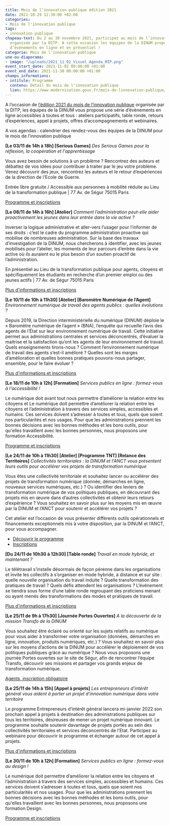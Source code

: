 ```yaml
---
title: Mois de l’innovation publique édition 2021
date: 2021-10-29 12:30:00 +02:00
categories:
- Mois de l'innovation publique
tags:
- innovation publique
chapeau-text: Du 2 au 30 novembre 2021, participez au mois de l’innovation publique
  organisée par la DITP. A cette occasion les équipes de la DINUM propose une série
  d’évènements en ligne et en présentiel !
categorie: Mois de l'innovation publique
une-ou-diaporama:
- image: "/uploads/2021_11_02_Visuel_Agenda_MIP.png"
event_start_date: 2021-11-02 00:00:00 +01:00
event_end_date: 2021-11-30 00:00:00 +01:00
champs_informations:
- intitule: Programme
  contenu: Détail du mois de l'innovation publique
  lien: https://www.modernisation.gouv.fr/mois-de-linnovation-publique/programme
---
```


A l’occasion de [l’édition 2021 du mois de l’innovation publique](https://www.modernisation.gouv.fr/mois-de-linnovation-publique) organisée par la DITP, les équipes de la DINUM vous propose une série d’évènements en ligne accessibles à toutes et tous : ateliers participatifs, table ronde, retours d’expériences, appel à projets, offres d’accompagnements et webinaires.

A vos agendas : calendrier des rendez-vous des équipes de la DINUM pour le mois de l’innovation publique

**[Le 03/11 de 14h à 18h] [Serious Games]** *Des Serious Games pour la réflexion, la coopération et l'apprentissage*

Vous avez besoin de solutions à un problème ? Rencontrez des auteurs et débattez de vos idées pour contribuer à traiter par le jeu votre problème. Venez découvrir des jeux, rencontrez les auteurs et le retour d’expériences de la direction de l'Ecole de Guerre.

Entrée libre gratuite / Accessible aux personnes à mobilité réduite au Lieu de la transformation publique | 77 Av. de Ségur 75015 Paris 

[Programme et inscriptions](https://www.eventbrite.fr/e/billets-des-serious-games-pour-la-reflexion-la-cooperation-et-lapprentissage-196951596527)

**[Le 08/11 de 14h à 16h] [Atelier]** *Comment l’administration peut-elle aider proactivement les jeunes dans leur entrée dans la vie active ?*

Inverser la logique administrative et aller-vers l’usager pour l’informer de ses droits : c’est le cadre du programme administration proactive qui mobilise de nombreuses administration. Sur la base des travaux d’investigation de la DINUM, nous chercherons à identifier, avec les jeunes mobilisés pour l’atelier, les moments de leur parcours d’entrée dans la vie active où ils auraient eu le plus besoin d’un soutien proactif de l’administration. 

En présentiel au Lieu de la transformation publique pour agents, citoyens et spécifiquement les étudiants en recherche d’un premier emploi ou des jeunes actifs | 77 Av. de Ségur 75015 Paris 

[Plus d'informations et inscriptions](https://www.eventbrite.fr/e/billets-atelier-de-reflexion-sur-laccompagnement-des-jeunes-vers-la-vie-active-200197745847?aff=ebdsoporgprofile)

**[Le 10/11 de 10h à 11h30] [Atelier] [Baromètre Numérique de l’Agent]** *Environnement numérique de travail des agents publics : quelles évolutions ?*

Depuis 2019, la Direction interministérielle du numérique (DINUM) déploie le « Baromètre numérique de l’agent » (BNA), l’enquête qui recueille l’avis des agents de l’État sur leur environnement numérique de travail. Cette initiative permet aux administrations centrales et services déconcentrés, d’évaluer la maitrise et la satisfaction qu’ont les agents de leur environnement de travail. Quels enseignements tirons-nous ? Comment l’environnement numérique de travail des agents s’est-il amélioré ? Quelles sont les marges d’amélioration et quelles bonnes pratiques pouvons-nous partager, ensemble, pour le faire évoluer ? 

[Plus d'informations et inscriptions](https://www.eventbrite.fr/e/billets-environnement-numerique-de-travail-des-agents-quelles-evolutions-199693838647)

**[Le 18/11 de 10h à 12h] [Formation]** *Services publics en ligne : formez-vous à l'accessibilité !*

Le numérique doit avant tout nous permettre d’améliorer la relation entre les citoyens et Le numérique doit permettre d’améliorer la relation entre les citoyens et l’administration à travers des services simples, accessibles et humains. Ces services doivent s’adresser à toutes et tous, quels que soient nos particularités et nos usages. Pour que les administrations prennent les bonnes décisions avec les bonnes méthodes et les bons outils, pour qu'elles travaillent avec les bonnes personnes, nous proposons une formation Accessibilité.

[Programme et inscriptions](https://design.numerique.gouv.fr/formations/accessibilite/)

**[Le 24/11 de 10h à 11h30] [Atelier] [Programme TNT] [Relance des Territoires]** *Collectivités territoriales : la DINUM et l'ANCT vous présentent leurs outils pour accélérer vos projets de transformation numérique*

Vous êtes une collectivité territoriale et souhaitez lancer ou accélérer des projets de transformation numérique (donnée, démarches en ligne, nouveaux services numériques, etc.) ? Ou identifier des leviers de transformation numérique de vos politiques publiques, en découvrant des projets mis en œuvre dans d’autres collectivités et obtenir leurs retours d’expérience ? Vous souhaitez en savoir plus sur les moyens mis en œuvre par la DINUM et l’ANCT pour soutenir et accélérer vos projets ?

Cet atelier est l’occasion de vous présenter différents outils opérationnels et financements exceptionnels mis à votre disposition, par la DINUM et l’ANCT, pour vous accompagner.

* [Découvrir le programme ](https://bo-modernisation2021.bercy.actimage.net/mois-de-linnovation-publique/collectivites-territoriales-la-dinum-et-lanct-vous-presentent-leurs)
* [Inscriptions](https://framaforms.org/mois-de-linnovation-publique-dinum-anct-1634713931)

**[Du 24/11 de 10h30 à 12h30] [Table ronde]** *Travail en mode hybride, et maintenant ?*

Le télétravail s’installe désormais de façon pérenne dans les organisations et invite les collectifs à s’organiser en mode hybride, à distance et sur site : quelle nouvelle organisation du travail induite ? Quelle transformation des pratiques de travail ? Quels défis attendent les organisations ? L’événement se tiendra sous forme d’une table ronde regroupant des praticiens menant ou ayant menés des transformations des modes et pratiques de travail. 

[Plus d'informations et inscriptions](https://www.modernisation.gouv.fr/mois-de-linnovation-publique/travail-en-mode-hybride-et-maintenant)

**[Le 25/11 de 9h à 17h30] [Journée Portes Ouvertes]** *A la découverte de la mission Transfo de la DINUM*

Vous souhaitez être éclairé ou orienté sur les sujets relatifs au numérique pour vous aider à transformer votre organisation (données, démarches en ligne, innovation, produits numériques, etc.) ? Vous souhaitez en savoir plus sur les moyens d’actions de la DINUM pour accélérer le déploiement de vos politiques publiques grâce au numérique ? Nous vous proposons une journée Portes ouvertes sur le site de Ségur, afin de rencontrer l’équipe Transfo, découvrir ses missions et partager vos grands enjeux de transformation numérique.

[Agents, inscription obligatoire](https://www.eventbrite.fr/e/billets-portes-ouvertes-a-la-decouverte-de-la-mission-transfo-de-la-dinum-199703196637)

**[Le 25/11 de 14h à 15h] [Appel à projets]** *Les entrepreneurs d’intérêt général vous aident à porter un projet d’innovation numérique dans votre territoire*

Le programme Entrepreneurs d’intérêt général lancera mi-janvier 2022 son prochain appel à projets à destination des administrations publiques sur tous les territoires, désireuses de mener un projet numérique innovant. 
Le programme souhaite soutenir davantage de projets portés au sein des collectivités territoriales et services déconcentrés de l’Etat. Participez au webinaire pour découvrir le programme et échanger autour de cet appel à projets. 

[Plus d'informations et inscriptions](https://bo-modernisation2021.bercy.actimage.net/mois-de-linnovation-publique/les-entrepreneurs-dinteret-general-vous-aident-porter-un-projet)

**[Le 30/11 de 10h à 12h] [Formation]** *Services publics en ligne : formez-vous au design !*

Le numérique doit permettre d’améliorer la relation entre les citoyens et l’administration à travers des services simples, accessibles et humains. Ces services doivent s’adresser à toutes et tous, quels que soient nos particularités et nos usages. Pour que les administrations prennent les bonnes décisions avec les bonnes méthodes et les bons outils, pour qu'elles travaillent avec les bonnes personnes, nous proposons une formation Design.

[Programme et inscriptions](https://design.numerique.gouv.fr/formations/design/)